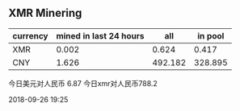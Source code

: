 ## XMR Minering

|currency|mined in last 24 hours|all|in pool|
|---|---|---|---|
|XMR|0.002|0.624|0.417|
|CNY|1.626|492.182|328.895|

今日美元对人民币 6.87	今日xmr对人民币788.2


2018-09-26 19:25
